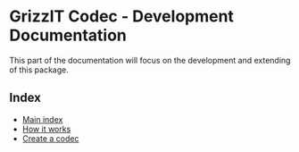 # GrizzIT Codec - Development Documentation

This part of the documentation will focus on the development and extending of this package.

## Index

- [Main index](../index.md)
- [How it works](how-it-works.md)
- [Create a codec](create-a-codec.md)